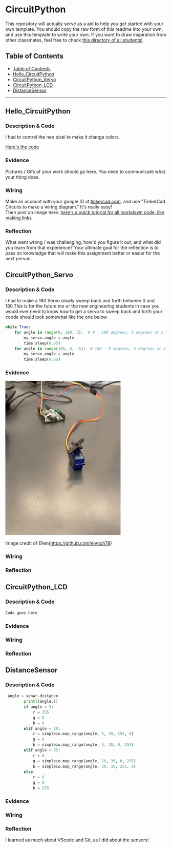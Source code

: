 # CircuitPython
This repository will actually serve as a aid to help you get started with your own template.  You should copy the raw form of this readme into your own, and use this template to write your own.  If you want to draw inspiration from other classmates, feel free to check [this directory of all students!](https://github.com/chssigma/Class_Accounts).
## Table of Contents
* [Table of Contents](#TableOfContents)
* [Hello_CircuitPython](#Hello_CircuitPython)
* [CircuitPython_Servo](#CircuitPython_Servo)
* [CircuitPython_LCD](#CircuitPython_LCD)
* [DistanceSensor](#DistanceSensor)
---

## Hello_CircuitPython

### Description & Code
I had to control the neo pixel to make it change colors.

[Here's the code](https://github.com/Devon128/CircuitPython/blob/main/HelloCircuitPython.py)


### Evidence
Pictures / Gifs of your work should go here.  You need to communicate what your thing does.

### Wiring
Make an account with your google ID at [tinkercad.com](https://www.tinkercad.com/learn/circuits), and use "TinkerCad Circuits to make a wiring diagram."  It's really easy!  
Then post an image here.   [here's a quick tutorial for all markdown code, like making links](https://guides.github.com/features/mastering-markdown/)

### Reflection
What went wrong / was challenging, how'd you figure it out, and what did you learn from that experience?  Your ultimate goal for the reflection is to pass on knowledge that will make this assignment better or easier for the next person.




## CircuitPython_Servo

### Description & Code

I had to make a 180 Servo slowly sweep back and forth between 0 and 180.This is for the future me or the new engineering students in case you would ever need to know how to get a servo to sweep back and forth your coode should look somewhat like the one below.

```python
while True:
    for angle in range(0, 180, 5):  # 0 - 180 degrees, 5 degrees at a time.
        my_servo.angle = angle
        time.sleep(0.05)
    for angle in range(180, 0, -5):  # 180 - 0 degrees, 5 degrees at a time.
        my_servo.angle = angle
        time.sleep(0.05)

```

### Evidence
![description](https://github.com/elynch78/Metro-Express/blob/main/Images/gif-servo.gif?raw=true)

Image credit of Ellen(https://github.com/elynch78)
### Wiring

### Reflection




## CircuitPython_LCD

### Description & Code

```python
Code goes here

```

### Evidence

### Wiring

### Reflection





## DistanceSensor

### Description & Code

```python
 angle = sonar.distance
        print((angle,))
        if angle < 5:
            r = 255
            g = 0
            b = 0
        elif angle < 20:
            r = simpleio.map_range(angle, 5, 20, 255, 0)
            g = 0
            b = simpleio.map_range(angle, 5, 20, 0, 255)
        elif angle < 35:
            r = 0
            g = simpleio.map_range(angle, 20, 35, 0, 255)
            b = simpleio.map_range(angle, 20, 35, 255, 0)
        else:
            r = 0
            g = 0
            b = 255

```

### Evidence

### Wiring

### Reflection

I learned as much about VScode and Git, as I did about the sensors!
